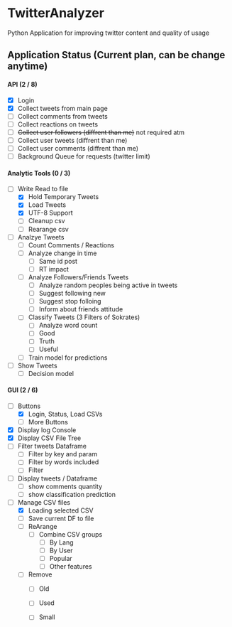 # TwitterAnalyzer

Python Application for improving twitter content and quality of usage

## Application Status (Current plan, can be change anytime)

#### API (2 / 8)

- [x] Login
- [x] Collect tweets from main page
- [ ] Collect comments from tweets
- [ ] Collect reactions on tweets
- [ ] ~~Collect user followers (diffrent than me)~~ not required atm
- [ ] Collect user tweets (diffrent than me)
- [ ] Collect user comments (diffrent than me)
- [ ] Background Queue for requests (twitter limit)

#### Analytic Tools (0 / 3)

- [ ] Write Read to file
	- [x] Hold Temporary Tweets
	- [x] Load Tweets
	- [x] UTF-8 Support 
	- [ ] Cleanup csv
	- [ ] Rearange csv				
- [ ] Analzye Tweets
	- [ ] Count Comments / Reactions
	- [ ] Analyze change in time
		- [ ] Same id post
		- [ ] RT impact
	- [ ] Analyze Followers/Friends Tweets
		- [ ] Analyze random peoples being active in tweets
		- [ ] Suggest following new 
		- [ ] Suggest stop folloing 
		- [ ] Inform about friends attitude
	- [ ] Classify Tweets (3 Filters of Sokrates)
		- [ ] Analyze word count
		- [ ] Good
		- [ ] Truth
		- [ ] Useful
	- [ ] Train model for predictions
- [ ] Show Tweets
	- [ ] Decision model
	
#### GUI (2 / 6)

- [ ] Buttons
	- [x] Login, Status, Load CSVs
	- [ ] More Buttons
- [x] Display log Console
- [x] Display CSV File Tree		
- [ ] Filter tweets Dataframe
	- [ ] Filter by key and param
	- [ ] Filter by words included
	- [ ] Filter 
- [ ] Display tweets / Dataframe
	- [ ] show comments quantity
	- [ ] show classification prediction
- [ ] Manage CSV files
	- [x] Loading selected CSV
	- [ ] Save current DF to file
	- [ ] ReArange
		- [ ] Combine CSV  groups
			- [ ] By Lang
			- [ ] By User
			- [ ] Popular
			- [ ] Other features
	- [ ] Remove
		- [ ] Old
		- [ ] Used
		- [ ] Small
	